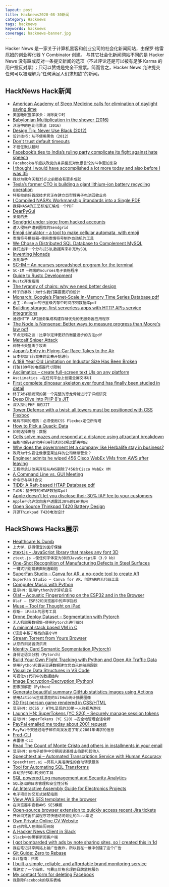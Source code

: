 ```yaml
---
layout: post
title: Hacknews2020-08-30新闻
category: Hacknews
tags: hacknews
keywords: hacknews
coverage: hacknews-banner.jpg
---
```


Hacker News 是一家关于计算机黑客和创业公司的社会化新闻网站，由保罗·格雷厄姆的创业孵化器 Y Combinator 创建。
与其它社会化新闻网站不同的是 Hacker News 没有踩或反对一条提交新闻的选项（不过评论还是可以被有足够 Karma 的用户投反对票）；只可以赞或是完全不投票。简而言之，Hacker News 允许提交任何可以被理解为“任何满足人们求知欲”的新闻。

## HackNews Hack新闻


- [American Academy of Sleep Medicine calls for elimination of daylight saving time](https://aasm.org/american-academy-of-sleep-medicine-calls-for-elimination-of-daylight-saving-time/)
- `美国睡眠医学学会：消除夏令时`
- [Babylonian Multiplication in the shower (2016)](https://www.iquilezles.org/blog/?p=4582)
- `沐浴中的巴比伦乘法（2016）`
- [Design Tip: Never Use Black (2012)](https://ianstormtaylor.com/design-tip-never-use-black/)
- `设计技巧：从不使用黑色（2012）`
- [Don't trust default timeouts](https://robertovitillo.com/default-timeouts/)
- `不信任默认超时`
- [Facebook’s ties to India’s ruling party complicate its fight against hate speech](https://time.com/5883993/india-facebook-hate-speech-bjp/)
- `Facebook与印度执政党的关系使反对仇恨言论的斗争更加复杂`
- [I thought I would have accomplished a lot more today and also before I was 35](https://www.newyorker.com/humor/daily-shouts/i-thought-i-would-have-accomplished-a-lot-more-today-and-also-by-the-time-i-was-thirty-five)
- `我以为我今天和35岁之前都会有更多成就`
- [Tesla’s former CTO is building a giant lithium-ion battery recycling operation](https://www.wsj.com/articles/one-of-the-brains-behind-tesla-found-a-new-way-to-make-electric-cars-cheaper-11598673630)
- `特斯拉前任首席技术官正在建立巨型锂离子电池回收业务`
- [I Compiled NASA‘s Workmanship Standards into a Single PDF](https://archive.org/details/nasa-workmanship-standards)
- `我将NASA的工艺标准汇编成一个PDF`
- [DearPyGui](https://github.com/hoffstadt/DearPyGui)
- `亲爱的贵`
- [Sendgrid under siege from hacked accounts](https://krebsonsecurity.com/2020/08/sendgrid-under-siege-from-hacked-accounts/)
- `遭入侵帐户遭到围攻的Sendgrid`
- [Emoji simulator – a tool to make cellular automata, with emoji](https://ncase.me/sim/)
- `表情符号模拟器–使用表情符号制作自动机的工具`
- [We Chose a Distributed SQL Database to Complement MySQL](https://pingcap.com/case-studies/why-we-chose-a-distributed-sql-database-to-complement-mysql)
- `我们选择一个分布式SQL数据库来补充MySQL`
- [Inventing Monads](https://stopa.io/post/247)
- `发明单子`
- [SC-IM – An ncurses spreadsheet program for the terminal](https://github.com/andmarti1424/sc-im)
- `SC-IM –终端的ncurses电子表格程序`
- [Guide to Rustc Development](https://rustc-dev-guide.rust-lang.org/)
- `Rustc开发指南`
- [The tyranny of chairs: why we need better design](https://www.theguardian.com/artanddesign/2020/aug/25/the-tyranny-of-chairs)
- `椅子的暴政：为什么我们需要更好的设计`
- [Monarch: Google’s Planet-Scale In-Memory Time Series Database pdf](http://www.vldb.org/pvldb/vol13/p3181-adams.pdf)
- `君主：Google的行星级内存中时间序列数据库pdf`
- [Building storage-first serverless apps with HTTP APIs service integrations](https://aws.amazon.com/blogs/compute/building-storage-first-applications-with-http-apis-service-integrations/)
- `通过HTTP API服务集成构建存储优先的无服务器应用程序`
- [The Node Is Nonsense: Better ways to measure progress than Moore's law pdf](https://www.gwern.net/docs/cs/2020-moore.pdf)
- `节点无稽之谈：比摩尔定律更好的衡量进步的方法pdf`
- [Metcalf Sniper Attack](https://en.wikipedia.org/wiki/Metcalf_sniper_attack)
- `梅特卡夫狙击手攻击`
- [Japan’s Entry in Flying-Car Race Takes to the Air](https://www.wsj.com/articles/japans-entry-in-flying-car-race-takes-to-the-air-11598691548)
- `日本参加飞行竞赛的比赛开始进行`
- [A 189 Year Old Limitation on Inductor Size Has Been Broken](https://medium.com/starts-with-a-bang/the-last-barrier-to-ultra-miniaturized-electronics-is-broken-thanks-to-a-new-type-of-inductor-eb5c1a2c7460)
- `打破189年的电感器尺寸限制`
- [Asciimatics – create full-screen text UIs on any platform](https://github.com/peterbrittain/asciimatics)
- `Asciimatics –在任何平台上创建全屏文本UI`
- [First complete dinosaur skeleton ever found has finally been studied in detail](https://phys.org/news/2020-08-dinosaur-skeleton-ready-closeup.html)
- `终于对详细发现的第一个完整的恐龙骨骼进行了详细研究`
- [Deep Dive into PHP 8's JIT](https://thephp.website/en/issue/php-8-jit/)
- `深入探讨PHP 8的JIT`
- [Tower Defense with a twist: all towers must be positioned with CSS Flexbox](http://www.flexboxdefense.com/)
- `略有不同的塔防：必须使用CSS Flexbox定位所有塔`
- [How to Pick a Quack: Data](https://www.overcomingbias.com/2020/08/how-to-pick-a-quack.html)
- `如何选择庸俗：数据`
- [Cells solve mazes and respond at a distance using attractant breakdown](https://science.sciencemag.org/content/369/6507/eaay9792)
- `细胞可解开迷宫并利用引诱剂分解远距离响应`
- [Why does the government let a company like Herbalife stay in business?](https://www.latimes.com/business/story/2020-08-28/herbalife-lawbreaking-companies)
- `政府为什么要让像康宝莱这样的公司继续营业？`
- [Engineer admits he wiped 456 Cisco WebEx VMs from AWS after leaving](https://www.theregister.com/2020/08/26/former_cisco_engineer_aws_webex_teams/)
- `工程师承认他离开后从AWS删除了456台Cisco WebEx VM`
- [A Command Line vs. GUI Meeting](https://gravitational.com/blog/command-line-vs-gui/)
- `命令行与GUI会议`
- [TiDB: A Raft-based HTAP Database pdf](http://www.vldb.org/pvldb/vol13/p3072-huang.pdf)
- `TiDB：基于筏的HTAP数据库pdf`
- [Apple doesn't let you disclose their 30% IAP fee to your customers](https://twitter.com/getify/status/1299569045348454401)
- `Apple不允许您向客户透露其30％的IAP费用`
- [Open Source Thinkpad T420 Battery Design](https://github.com/iam4722202468/ThinkpadBattery)
- `开源Thinkpad T420电池设计`


## HackShows Hacks展示

- [ Healthcare Is Dumb](https://healthcareisdumb.com/)
- `上大学，获得便宜的医疗保健`
- [ ztext.js – JavaScript library that makes any font 3D](https://bennettfeely.com/ztext/)
- `ztext.js –使任何字体变为3D的JavaScript库（3.9 kb）`
- [ One-Shot Recognition of Manufacturing Defects in Steel Surfaces](https://github.com/adipandas/one-shot-steel-surfaces)
- `一键式识别钢表面制造缺陷`
- [ SuperFan Studio – Canva for AR, a no-code tool to create AR](http://superfan.studio/)
- `SuperFan Studio – Canva for AR，创建AR的无代码工具`
- [ Computer Music with Python](https://github.com/luvsound/pippi)
- `显示HN：使用Python的计算机音乐`
- [ Olaf – Acoustic Fingerprinting on the ESP32 and in the Browser](https://0110.be/posts/Olaf_-_Acoustic_fingerprinting_on_the_ESP32_and_in_the_Browser)
- `Olaf – ESP32和浏览器中的声学指纹`
- [ Muse – Tool for Thought on iPad](https://launch-preview.museapp.com/)
- `缪斯– iPad上的思考工具`
- [ Drone Deploy Dataset – Segmentation with Pytorch](https://github.com/s3nh/drone-deploy-seg)
- `无人机部署数据集–使用Pytorch进行细分`
- [ A minimal stack based VM in C](https://github.com/codr7/liblg)
- `C语言中基于堆栈的最小VM`
- [ Stream Torrent from Yours Browser](http://popcorntime.tube)
- `从您的浏览器流洪流`
- [ Identity Card Semantic Segmentation (Pytorch)](https://github.com/s3nh/unet-midv500)
- `身份证语义分割（Pytorch）`
- [ Build Your Own Flight Tracking with Python and Open Air Traffic Data](https://www.geodose.com/2020/08/create-flight-tracking-apps-using-python-open-data.html)
- `使用Python和露天交通数据建立您自己的航班跟踪`
- [ Visualize Data Structures in VS Code](https://github.com/hediet/vscode-debug-visualizer/tree/master/extension)
- `可视化vs代码中的数据结构`
- [ Image Encryption-Decryption (Python)](https://github.com/s3nh/img-cryptor)
- `图像加解密（Python）`
- [ Generate beautiful summary GitHub statistics images using Actions](https://github.com/jstrieb/github-stats)
- `使用Actions生成漂亮的GitHub统计摘要图像`
- [ 3D first person game rendered in CSS/HTML](https://pantel.is/projects/css3d/)
- `显示HN：以CSS / HTML呈现的3D第一人称视角游戏`
- [Launch HN: SuperTokens (YC S20) – Securely manage session tokens](item?id=24306572)
- `启动HN：SuperTokens（YC S20）–安全地管理会话令牌`
- [ PayPal emailed me today about 2001 request](item?id=24304899)
- `PayPal今天通过电子邮件向我发送了有关2001年请求的信息`
- [ Fred-CLI](https://github.com/aamnv/fred-cli)
- `弗雷德·CLI`
- [ Read The Count of Monte Cristo and others in installments in your email](https://www.serialliterature.com/)
- `显示HN：在电子邮件中分期阅读基督山伯爵和其他人`
- [ Speechtext.ai – Automated Transcription Service with Human Accuracy](https://speechtext.ai/)
- `Speechtext.ai –具有人类准确性的自动转录服务`
- [ Tool for Automating SQL Transforms](item?id=24307677)
- `自动执行SQL转换的工具`
- [ SQL powered Log management and Security Analytics](https://www.easysiem.com)
- `SQL驱动的日志管理和安全性分析`
- [ An Interactive Assembly Guide for Electronics Projects](https://kitspace.org/interactive_bom/?github.com/mattvenn/teensy-audio-fx)
- `电子项目的交互式装配指南`
- [ View AWS SES templates in the browser](item?id=24309389)
- `在浏览器中查看AWS SES模板`
- [ Open-source browser extension to quickly access recent Jira tickets](https://github.com/mmazzarolo/jira-express)
- `开源浏览器扩展程序可快速访问最近的Jira票证`
- [ Own Private Online CV Website](https://kwickbox.cloud)
- `自己的私人在线简历网站`
- [ A Hacker News Client in Slack](https://slack.com/apps/A0187LHV5QC-digest)
- `Slack中的黑客新闻客户端`
- [ I got bombarded with ads by note sharing sites, so I created this in 1d](https://nnote.cc)
- `我在笔记共享网站上被广告轰炸，所以我在一维中创建了这个广告`
- [ Git Guide: Zero to Rebase](https://oyvn.github.io/git-zero-to-rebase)
- `Git指南：归零`
- [ I built a simple, reliable, and affordable brand monitoring service](https://brandchirps.com/?#)
- `我建立了一个简单，可靠且价格合理的品牌监控服务`
- [ My contact form for deleting Facebook](https://www.jeremiahlee.com/posts/delete-facebook/)
- `我删除Facebook的联系表格`

